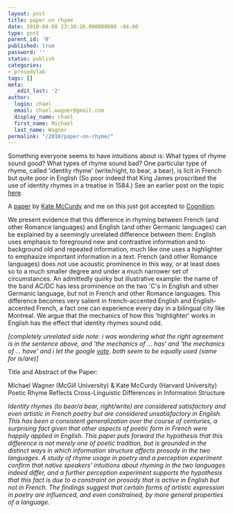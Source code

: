 ```yaml
---
layout: post
title: paper on rhyme
date: 2010-08-08 23:38:26.000000000 -04:00
type: post
parent_id: '0'
published: true
password: ''
status: publish
categories:
- prosodylab
tags: []
meta:
  _edit_last: '2'
author:
  login: chael
  email: chael.wagner@gmail.com
  display_name: chael
  first_name: Michael
  last_name: Wagner
permalink: "/2010/paper-on-rhyme/"
---
```

Something everyone seems to have intuitions about is: What types of rhyme sound good? What types of rhyme sound bad? One particular type of rhyme, called 'identity rhyme' (write/right, to bear, a bear), is licit in French but quite poor in English (So poor indeed that King James proscribed the use of identity rhymes in a treatise in 1584.) See an earlier post on the topic [here](http://prosodylab.org/?p=46).

A [paper](http://www.prosodylab.org/~chael/www/papers/wagnermccurdy10_draft.pdf) by [Kate McCurdy](http://www.wjh.harvard.edu/~lds/index.html?snedekerlab.html) and me on this just got accepted to [Cognition](http://www.elsevier.com/wps/find/journaldescription.cws_home/505626/description#description).

We present evidence that this difference in rhyming between French (and other Romance languages) and English (and other Germanic languages) can be explained by a seemingly unrelated difference between them: English uses emphasis to foreground new and contrastive information and to background old and repeated information, much like one uses a highlighter to emphasize important information in a text. French (and other Romance languages) does not use acoustic prominence in this way, or at least does so to a much smaller degree and under a much narrower set of circumstances. An admittedly quirky but illustrative example: the name of the band AC/DC has less prominence on the two 'C's in English and other Germanic language, but not in French and other Romance languages. This difference becomes very salient in french-accented English and English-accented French, a fact one can experience every day in a bilingual city like Montreal. We argue that the mechanics of how this 'highlighter' works in English has the effect that identity rhymes sound odd.

_[completely unrelated side note: i was wondering what the right agreement is in the sentence above, and 'the mechanics of ... has' and 'the mechanics of ... have' and i let the google [vote](http://prosodylab.org/?p=267). both seem to be equally used (same for is/are)]_

Title and Abstract of the Paper:

Michael Wagner (McGill University) & Kate McCurdy (Harvard University)  
Poetic Rhyme Reflects Cross-Linguistic Differences in Information Structure

_Identity rhymes (to bear/a bear, right/write) are considered satisfactory and even artistic in French poetry but are considered unsatisfactory in English. This has been a consistent generalization over the course of centuries, a surprising fact given that other aspects of poetic form in French were happily applied in English. This paper puts forward the hypothesis that this difference is not merely one of poetic tradition, but is grounded in the distinct ways in which information structure affects prosody in the two languages. A study of rhyme usage in poetry and a perception experiment confirm that native speakers' intuitions about rhyming in the two languages indeed differ, and a further perception experiment supports the hypothesis that this fact is due to a constraint on prosody that is active in English but not in French. The findings suggest that certain forms of artistic expression in poetry are influenced, and even constrained, by more general properties of a language._

